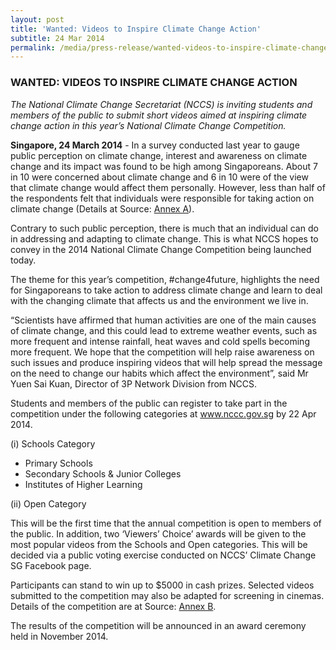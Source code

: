 ```yaml
---
layout: post
title: 'Wanted: Videos to Inspire Climate Change Action'
subtitle: 24 Mar 2014
permalink: /media/press-release/wanted-videos-to-inspire-climate-change-action
---
```


### WANTED: VIDEOS TO INSPIRE CLIMATE CHANGE ACTION

*The National Climate Change Secretariat (NCCS) is inviting students and members of the public to submit short videos aimed at inspiring climate change action in this year’s National Climate Change Competition.*

**Singapore, 24 March 2014** - In a survey conducted last year to gauge public perception on climate change, interest and awareness on climate change and its impact was found to be high among Singaporeans. About 7 in 10 were concerned about climate change and 6 in 10 were of the view that climate change would affect them personally. However, less than half of the respondents felt that individuals were responsible for taking action on climate change (Details at 
Source: [<a href="/docs/default-source/default-document-library/annex-a_1.pdf" target="_blank">Annex A</a>](/docs/default-source/default-document-library/annex-a_1.pdf)).

Contrary to such public perception, there is much that an individual can do in addressing and adapting to climate change. This is what NCCS hopes to convey in the 2014 National Climate Change Competition being launched today.

The theme for this year’s competition, #change4future, highlights the need for Singaporeans to take action to address climate change and learn to deal with the changing climate that affects us and the environment we live in.

“Scientists have affirmed that human activities are one of the main causes of climate change, and this could lead to extreme weather events, such as more frequent and intense rainfall, heat waves and cold spells becoming more frequent. We hope that the competition will help raise awareness on such issues and produce inspiring videos that will help spread the message on the need to change our habits which affect the environment”, said Mr Yuen Sai Kuan, Director of 3P Network Division from NCCS.

Students and members of the public can register to take part in the competition under the following categories at www.nccc.gov.sg by 22 Apr 2014.

(i) Schools Category

* Primary Schools
* Secondary Schools & Junior Colleges
* Institutes of Higher Learning

(ii) Open Category

This will be the first time that the annual competition is open to members of the public. In addition, two ‘Viewers’ Choice’ awards will be given to the most popular videos from the Schools and Open categories. This will be decided via a public voting exercise conducted on NCCS’ Climate Change SG Facebook page.

Participants can stand to win up to $5000 in cash prizes. Selected videos submitted to the competition may also be adapted for screening in cinemas. Details of the competition are at 
Source: [<a href="/docs/default-source/news-documents/annex-b.pdf" target="_blank">Annex B</a>](/docs/default-source/news-documents/annex-b.pdf).

The results of the competition will be announced in an award ceremony held in November 2014.